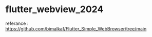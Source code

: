 # flutter_webview_2024

referance : https://github.com/bimalkaf/Flutter_Simple_WebBrowser/tree/main
